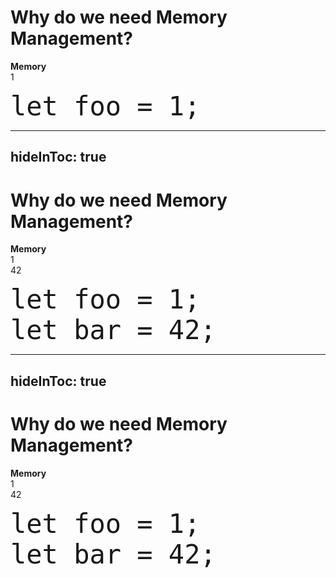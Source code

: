 # Why do we need Memory Management?

<v-click>
<div class="flex w-full">
<div class="px-2 pb-2 bg-green-600 mt-4 rounded border-gray-600 border-2">
<strong class="text-white">Memory</strong>
<div class="flex-none w-[400px] h-[380px] overflow-hidden bg-white rounded border-2 border-gray-500 mt-2">
<div
    class="w-full h-[50px] bg-gray-200 border-b-2 border-gray-500 text-center text-4xl"
    >
1
</div>
</div>
</div>
<div class="ml-3">

```js{all}{lines: false}
let foo = 1;
```

</div>
</div>
</v-click>

<style>
code {
    font-size: 3em;
    line-height: normal;
}
</style>

<!--
1. imagine we are writing application
2. need a variable -> declare variable
3. variable needs a place to store data -> memory
3. *(allocation)*
4. declare another variable
3. allocate more memory
3. memory cannot get reused because it's only declared when we need memory,
    not when we don't need it anymore
5. we don't have infinite memory, so we need to reuse the already allocated
memory at some point in the future
-->

---
hideInToc: true
---

# Why do we need Memory Management?

<div class="flex w-full">
<div class="px-2 pb-2 bg-green-600 mt-4 rounded border-gray-600 border-2">
<strong class="text-white">Memory</strong>
<div class="flex-none w-[400px] h-[380px] overflow-hidden bg-white rounded border-2 border-gray-500 mt-2">
<div
    class="w-full h-[50px] bg-gray-200 border-b-2 border-gray-500 text-center text-4xl"
    >
1
</div>
<div
    class="w-full h-[50px] bg-gray-200 border-b-2 border-gray-500 text-center text-4xl"
    >
42
</div>
</div>
</div>
<div class="ml-3">

```js{all}{lines: false}
let foo = 1;
let bar = 42;
```

<style>
code {
    font-size: 3em;
    line-height: normal;
}
</style>

</div>
</div>

<!--
1. Picture of RAM (Block of Memory)
2. declare variable
3. use memory for variable *(allocation)*
4. declare another variable
3. allocate more memory
3. memory cannot get reused because it's only declared when we need memory,
    not when we don't need it anymore
5. we don't have infinite memory, so we need to reuse the already allocated
memory at some point in the future
-->

---
hideInToc: true
---

# Why do we need Memory Management?

<div class="flex w-full">
<div class="px-2 pb-2 bg-green-600 mt-4 rounded border-gray-600 border-2">
<strong class="text-white">Memory</strong>
<div class="flex-none w-[400px] h-[380px] overflow-hidden bg-white rounded border-2 border-gray-500 mt-2">
<div
    class="w-full h-[50px] bg-gray-200 border-b-2 border-gray-500 text-center text-4xl"
    >
1
</div>
<div
    class="w-full h-[50px] bg-gray-200 border-b-2 border-gray-500 text-center text-4xl"
    >
42
</div>
<div
    class="flex w-full h-[50px] bg-gray-200 border-b-2 border-gray-500 text-center text-4xl "
    >
<div class="self-center w-full h-10 text-center i-tabler-dots-vertical"/>
</div>
</div>
</div>
<div class="ml-3">

```js{all}{lines: false}
let foo = 1;
let bar = 42;
```
<div class="self-center w-full h-10 text-center i-tabler-dots-vertical"/>

<style>
code {
    font-size: 3em;
    line-height: normal;
}
</style>

</div>
</div>

<!--
1. Picture of RAM (Block of Memory)
2. declare variable
3. use memory for variable *(allocation)*
4. declare another variable
3. allocate more memory
3. memory cannot get reused because it's only declared when we need memory,
    not when we don't need it anymore
5. we don't have infinite memory, so we need to reuse the already allocated
memory at some point in the future
-->
